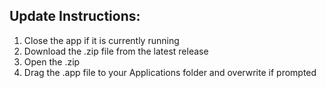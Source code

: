 ## Update Instructions:

1. Close the app if it is currently running
2. Download the .zip file from the latest release
3. Open the .zip
4. Drag the .app file to your Applications folder and overwrite if prompted